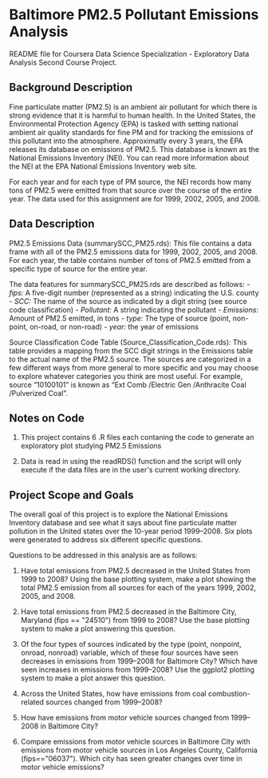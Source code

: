 # Baltimore PM2.5 Pollutant Emissions Analysis

README file for Coursera Data Science Specialization - Exploratory Data Analysis Second Course Project.

## Background Description

Fine particulate matter (PM2.5) is an ambient air pollutant for which there is strong evidence that it is harmful to human health. In the United States, the Environmental Protection Agency (EPA) is tasked with setting national ambient air quality standards for fine PM and for tracking the emissions of this pollutant into the atmosphere. Approximatly every 3 years, the EPA releases its database on emissions of PM2.5. This database is known as the National Emissions Inventory (NEI). You can read more information about the NEI at the EPA National Emissions Inventory web site.

For each year and for each type of PM source, the NEI records how many tons of PM2.5 were emitted from that source over the course of the entire year. The data used for this assignment are for 1999, 2002, 2005, and 2008.

## Data Description

PM2.5 Emissions Data (summarySCC_PM25.rds): This file contains a data frame with all of the PM2.5 emissions data for 1999, 2002, 2005, and 2008. For each year, the table contains number of tons of PM2.5 emitted from a specific type of source for the entire year.

The data features for summarySCC_PM25.rds are described as follows:
    - *fips:* A five-digit number (represented as a string) indicating the U.S. county
    - *SCC:* The name of the source as indicated by a digit string (see source code classification)
    - *Pollutant:* A string indicating the pollutant
    - *Emissions:* Amount of PM2.5 emitted, in tons
    - *type:* The type of source (point, non-point, on-road, or non-road)
    - *year:* the year of emissions

Source Classification Code Table (Source_Classification_Code.rds): This table provides a mapping from the SCC digit strings in the Emissions table to the actual name of the PM2.5 source. The sources are categorized in a few different ways from more general to more specific and you may choose to explore whatever categories you think are most useful. For example, source “10100101” is known as “Ext Comb /Electric Gen /Anthracite Coal /Pulverized Coal”.

## Notes on Code

1. This project contains 6 .R files each contaning the code to generate an exploratory plot studying PM2.5 Emissions

2. Data is read in using the readRDS() function and the script will only execute if the data files are in the user's current working directory.

## Project Scope and Goals

The overall goal of this project is to explore the National Emissions Inventory database and see what it says about fine particulate matter pollution in the United states over the 10-year period 1999–2008. Six plots were generated to address six different specific questions.

Questions to be addressed in this analysis are as follows:

1. Have total emissions from PM2.5 decreased in the United States from 1999 to 2008? Using the base plotting system, make a plot showing the total PM2.5 emission from all sources for each of the years 1999, 2002, 2005, and 2008.

2. Have total emissions from PM2.5 decreased in the Baltimore City, Maryland (fips == "24510") from 1999 to 2008? Use the base plotting system to make a plot answering this question.

3. Of the four types of sources indicated by the type (point, nonpoint, onroad, nonroad) variable, which of these four sources have seen decreases in emissions from 1999–2008 for Baltimore City? Which have seen increases in emissions from 1999–2008? Use the ggplot2 plotting system to make a plot answer this question.

4. Across the United States, how have emissions from coal combustion-related sources changed from 1999–2008?

5. How have emissions from motor vehicle sources changed from 1999–2008 in Baltimore City?

6. Compare emissions from motor vehicle sources in Baltimore City with emissions from motor vehicle sources in Los Angeles County, California (fips=="06037"). Which city has seen greater changes over time in motor vehicle emissions?
